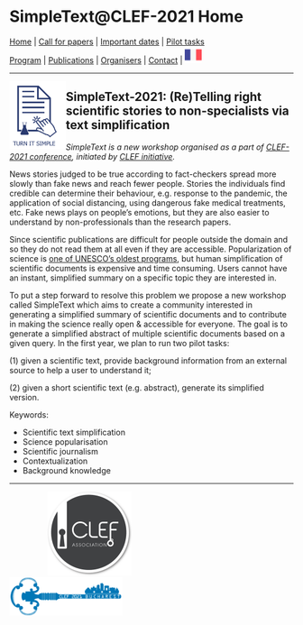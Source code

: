
# SimpleText@CLEF-2021 Home

[Home](https://simpletext-madics.github.io/2021/clef/en) | [Call for papers](https://simpletext-madics.github.io/2021/clef/en/CFP) | [Important dates](https://simpletext-madics.github.io/2021/clef/en/dates) | [Pilot tasks](https://simpletext-madics.github.io/2021/clef/en/tasks)  
[Program](https://simpletext-madics.github.io/2021/clef/en/program) | [Publications](https://simpletext-madics.github.io/2021/clef/en/publications) | [Organisers](https://simpletext-madics.github.io/2021/clef/en/organisers) | [Contact](https://simpletext-madics.github.io/2021/clef/en/contact) | [<img src="../FR.png" width="30">](https://simpletext-madics.github.io/2021/clef/fr)

---

<img align="left" src="../simpletext-logo-blue.png" width="100"/>  

## SimpleText-2021: (Re)Telling right scientific stories to non-specialists via text simplification

*SimpleText is a new workshop organised as a part of [CLEF-2021 conference](http://clef2021.clef-initiative.eu/), initiated by [CLEF initiative](http://www.clef-initiative.eu/).*

News stories judged to be true according to fact-checkers spread more slowly than fake news and reach fewer people. Stories the individuals find credible can determine their behaviour, e.g. response to the pandemic, the application of social distancing, using dangerous fake medical treatments, etc. Fake news plays on people’s emotions, but they are also easier to understand by non-professionals than the research papers. 

Since scientific publications are difficult for people outside the domain and so they do not read them at all even if they are accessible. Popularization of science is [one of UNESCO’s oldest programs](http://www.unesco.org/new/en/natural-sciences/science-technology/sti-policy/global-focus/science-popularization/#:~:text=Science%20Popularization,in%20a%20specific%20scientific%20domain.), but human simplification of scientific documents is expensive and time consuming. Users cannot have an instant, simplified summary on a specific topic they are interested in. 

To put a step forward to resolve this problem we propose a new workshop called SimpleText which aims to create a community interested in generating a simplified summary of scientific documents and to contribute in making the science really open & accessible for everyone. The goal is to generate a simplified abstract of multiple scientific documents based on a given query. In the first year, we plan to run two pilot tasks: 

(1) given a scientific text, provide background information from an external source to help a user to understand it;

(2) given a short scientific text (e.g. abstract), generate its simplified version.

Keywords: 
* Scientific text simplification
* Science popularisation 
* Scientific journalism
* Contextualization
* Background knowledge

---

&nbsp;&nbsp;&nbsp;&nbsp;&nbsp;&nbsp;&nbsp;&nbsp;&nbsp;&nbsp;&nbsp;&nbsp;&nbsp;&nbsp;&nbsp;&nbsp; [<img src="../logo-clef-initiative.png" width="150">](http://www.clef-initiative.eu/) &nbsp;&nbsp;&nbsp;&nbsp;&nbsp;&nbsp;&nbsp;&nbsp;&nbsp;&nbsp;&nbsp;&nbsp;&nbsp;&nbsp;&nbsp;&nbsp;&nbsp;&nbsp;&nbsp;&nbsp;&nbsp;&nbsp;&nbsp;&nbsp; [<img src="../logo-clef-2021.png" width="200">](http://clef2021.clef-initiative.eu/) 
